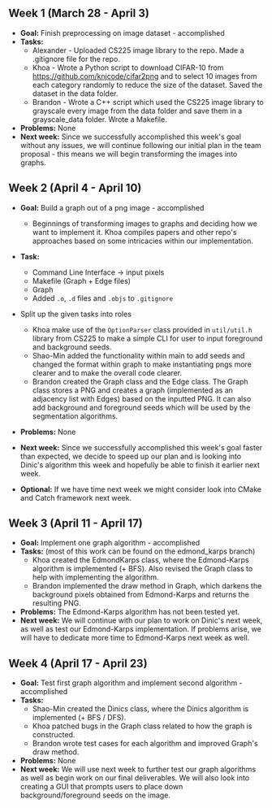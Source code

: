 ## Week 1 (March 28 - April 3)

* **Goal:** Finish preprocessing on image dataset - accomplished
* **Tasks:**
  * Alexander - Uploaded CS225 image library to the repo. Made a .gitignore file for the repo.
  * Khoa - Wrote a Python script to download CIFAR-10 from https://github.com/knjcode/cifar2png and to select 10 images from each category randomly to reduce the size of the dataset. Saved the dataset in the data folder.
  * Brandon - Wrote a C++ script which used the CS225 image library to grayscale every image from the data folder and save them in a grayscale_data folder. Wrote a Makefile.
* **Problems:** None
* **Next week:** Since we successfully accomplished this week's goal without any issues, we will continue following our initial plan in the team proposal - this means we will begin transforming the images into graphs.

## Week 2 (April 4 - April 10)

* **Goal:** Build a graph out of a png image - accomplished  
  * Beginnings of transforming images to graphs and deciding how we want to implement it.
Khoa compiles papers and other repo's approaches based on some intricacies within our implementation.  
* **Task:** 
  * Command Line Interface -> input pixels
  * Makefile (Graph + Edge files)
  * Graph  
  * Added `.o`, `.d` files and `.objs` to `.gitignore`

* Split up the given tasks into roles
  * Khoa make use of the `OptionParser` class provided in `util/util.h` library from CS225 to make a simple CLI for user to input foreground and background seeds.
  * Shao-Min added the functionality within main to add seeds and changed the format within graph to make instantiating pngs more clearer and to make the overall code clearer. 
  * Brandon created the Graph class and the Edge class. The Graph class stores a PNG and creates a graph (implemented as an adjacency list with Edges) based on the inputted PNG. It can also add background and foreground seeds which will be used by the segmentation algorithms.

* **Problems:** None  
* **Next week:** Since we successfully accomplished this week's goal faster than expected, we decide to speed up our plan and is looking into Dinic's algorithm this week and hopefully be able to finish it earlier next week.  
* **Optional:** If we have time next week we might consider look into CMake and Catch framework next week.  

## Week 3 (April 11 - April 17)

* **Goal:** Implement one graph algorithm - accomplished
* **Tasks:** (most of this work can be found on the edmond_karps branch)
  * Khoa created the EdmondKarps class, where the Edmond-Karps algorithm is implemented (+ BFS). Also revised the Graph class to help with implementing the algorithm.
  * Brandon implemented the draw method in Graph, which darkens the background pixels obtained from Edmond-Karps and returns the resulting PNG.
* **Problems:** The Edmond-Karps algorithm has not been tested yet.
* **Next week:** We will continue with our plan to work on Dinic's next week, as well as test our Edmond-Karps implementation. If problems arise, we will have to dedicate more time to Edmond-Karps next week as well.

## Week 4 (April 17 - April 23)

* **Goal:** Test first graph algorithm and implement second algorithm - accomplished
* **Tasks:**
  * Shao-Min created the Dinics class, where the Dinics algorithm is implemented (+ BFS / DFS).
  * Khoa patched bugs in the Graph class related to how the graph is constructed.
  * Brandon wrote test cases for each algorithm and improved Graph's draw method.
* **Problems:** None
* **Next week:** We will use next week to further test our graph algorithms as well as begin work on our final deliverables. We will also look into creating a GUI that prompts users to place down background/foreground seeds on the image.
